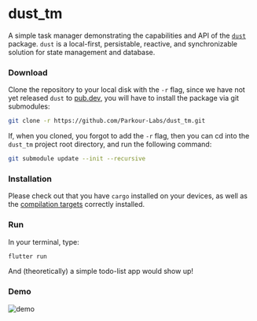 # dust_tm

A simple task manager demonstrating the capabilities and API of the
[`dust`][dust] package. `dust` is a local-first, persistable, reactive, and
synchronizable solution for state management and database.

[dust]: https://github.com/Parkour-Labs/dust.git

### Download

Clone the repository to your local disk with the `-r` flag, since we have not
yet released `dust` to [pub.dev][pdv], you will have to install the package
via git submodules:

```sh
git clone -r https://github.com/Parkour-Labs/dust_tm.git
```

If, when you cloned, you forgot to add the `-r` flag, then you can cd into the
`dust_tm` project root directory, and run the following command:

```sh
git submodule update --init --recursive
```

[pdv]: https://pub.dev/

### Installation

Please check out that you have `cargo` installed on your devices, as well as
the [compilation targets][cpt] correctly installed.

[cpt]: https://www.parkourlabs.io/docs/qs/1-installation/#step-2-add-targets

### Run

In your terminal, type:

```sh
flutter run
```

And (theoretically) a simple todo-list app would show up!

### Demo

![demo](assets/demo.gif)
